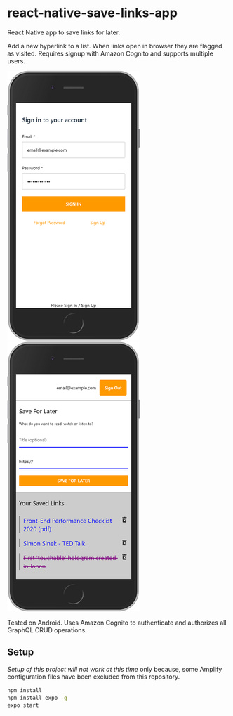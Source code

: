 # react-native-save-links-app

React Native app to save links for later.

Add a new hyperlink to a list. When links open in browser they are flagged as visited. Requires signup with Amazon Cognito and supports multiple users.

[![To Do App Screenshot](./screenshots/react-native-save-links-screen1_s.png)](./screenshots/react-native-save-links-screen1.png)
[![To Do App Screenshot](./screenshots/react-native-save-links-screen2_s.png)](./screenshots/react-native-save-links-screen2.png)

Tested on Android. Uses Amazon Cognito to authenticate and authorizes all GraphQL CRUD operations.


## Setup

*Setup of this project will not work at this time* only because, some Amplify configuration files have been excluded from this repository.

```bash
npm install
npm install expo -g
expo start
```
